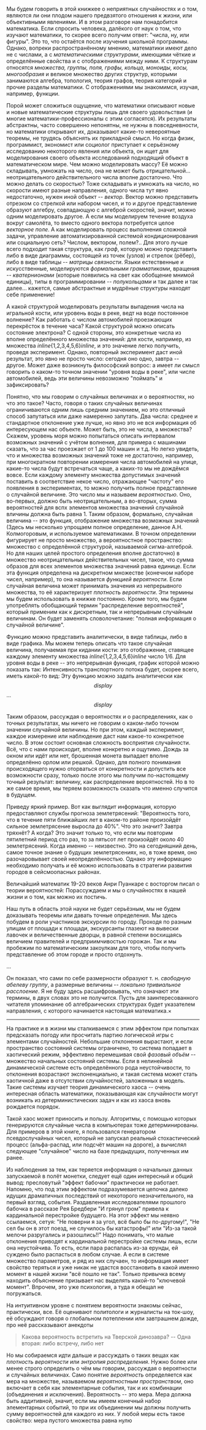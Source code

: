 Мы будем говорить в этой книжкее о неприятных случайностях и о том, являются ли они плодом нашего предвзятого отношения к жизни, или объективными явлениями. И в этом разговоре нам понадобится математика. Если спросить человека, далёкого от наук о том, что изучают математики, то скорее всего получим ответ: "числа, ну, или фигуры". Это то, что остаётся после изучения школьной программы. Однако, вопреки распространённому мнению, математики имеют дело не с числами, а с <i>математическими структурами</i>, имеющими чёткие и определённые свойства и с отображениями между ними. К структурам относятся <i>множества, группы, поля, графы, кольца, моноиды, косы, многообразия</i> и великое множество других структур, которыми занимаются алгебра, топология, теория графов, теория категорий и прочие разделы математики. С отображениями мы знакомимся, изучая, например, функции. 

Порой может сложиться ощущение, что математики описывают новые и новые математические структуры лишь для своего удовольствия (и многие математики-профессионалы с этим согласятся). Их результаты абстрактны, часто совершенно непонятны, не нужны в повседневности, но математики открывают их, доказывают какие-то невероятные теоремы, не трудясь объяснять их прикладной смысл. Но когда физик, программист, экономист или социолог приступает к серьёзному исследованию некоторого явления или объекта, он ищет для моделирования своего объекта исследований подходящий объект в математическом мире. Чем можно моделировать массу? Её можно складывать, умножать на число, она не может быть отрицательной... неотрицательного действительного числа вполне достаточно. Что можно делать со скоростью? Тоже складывать и умножать на число, но скорости имеют разные направления, одного числа тут явно недостаточно, нужен иной объект -- <i>вектор</i>. Вектор можно представить отрезком со стрелкой или набором чисел, и то и другое представление образуют алгебру, совпадающую с алгеброй скоростей, значит, можно одним моделировать другое. А если мы моделируем течение воздуха вокруг самолёта, то вместо одного вектора потребуется целое <i>векторное поле</i>. А как моделировать процесс выполнения сложной задачи, управление автоматизированной системой кондиционирования или социальную сеть? Числом, вектором, полем?.. Для этого лучше всего подходит такая структура, как <i>граф</i>, которую можно представить либо в виде диаграммы, состоящей из точек (узлов) и стрелок (рёбер), либо в виде таблицы -- <i>матрицы связности</i>. Языки естественные и искусственные, моделируются <i>формальными грамматиками</i>, вращения -- <i>кватернионами</i> (которые появились на свет как обобщение мнимой единицы), типы в программировании -- <i>полукольцами</i> и так далее и так далее... кажется, самые абстрактные и мудрёные структуры находят себе применение!

А какой структурой моделировать результаты выпадения числа на игральной кости, или уровень воды в реке, ведт на воде постоянное волнение? Как работать с числом автомобилей проезжающих перекрёсток в течение часа? Какой структурой можно описать состояние электрона? С одной стороны, это конкретные числа из вполне определённого множества значений: для кости, например, из множества $inline$\{1,2,3,4,5,6\}$inline$, и это значение легко получить, проведя эксперимент. Однако, повторный эксперимент даст иной результат, это явно не просто число: сегодня оно одно, завтра -- другое. Может даже возникнуть философский вопрос: а имеет ли смысл говорить о каком-то точном значении "уровня воды в реке", или числе автомобилей, ведь эти величины невозможно "поймать" и зафиксировать? 

Понятно, что мы говорим о случайных величинах и о вероятностях, но что это такое? Часто, говоря о таких случайных величинах ограничиваются одним лишь средним значением, но это отличный способ запутаться или даже намеренно запутать. Два числа: среднее и стандартное отклонение уже лучше, но явно это не вся информация об интересующем нас объекте. Может быть, это не числа, а множества? Скажем, уровень моря можно попытаться описать интервалом возможных значений с учётом волнения, для примера с машинами сказать, что за час проезжает от 1 до 100 машин и т.д. Но легко увидеть, что и множества возможных значений тоже не достаточно, например, при многократном повторении измерения числа автомобилей на улице, какие-то числа будут встречаться чаще, а каких-то мы не дождёмся вовсе. 
Если каждому элементу множества допустимых значений поставить в соответствие некое число, отражающее "частоту" его появления в экспериментах, то можно получить полное представление о случайной величине. Это число мы и называем <i>вероятностью</i>. Оно, во-первых, должно быть неотрицательным, а во-вторых, сумма вероятностей для вспх элементов множества значений случайной вличины должна быть равна 1. Таким образом, формально, случайная величина -- это функция, отображение множества возможных значений (Здесь мы несколько упрощаем полное определение, данное А.Н. Колмогоровым, и используемое математиками. В точном определении фигурирует не просто множество, а вероятностное пространство: множество с определённой структурой, называемой сигма-алгеброй. Но для наших целей простого определения вполне достаточно) в множество неотрицательных действительных чисел, такое, что сумма образов для всех элементов множества значений равна единице. Если эта функция определена на дискретном множестве (конечном наборе чисел, например), то она называется <i>функцией вероятности</i>. Если случайная величина может принимать значения из непрерывного множества, то её характеризует <i>плотность вероятности</i>. Эти термины мы будем использовать в книжке постоянно. Кроме того, мы будем употреблять обобщающий термин "распределение вероятностей", который применим как к дискретным, так и непрерывным случайным величинам. Он будет заменять словолочетание: "полная информация о случайной величине".

Функцию можно представить аналитически, в виде таблицы, либо в виде графика. Мы можем теперь описать что такое случайная величина, получаемая при кидании кости: это отображение, ставящее каждому элементу множества $inline$\{1,2,3,4,5,6\}$inline$ число 1/6. Для уровня воды в реке -- это непрерывная функция, график которой можно показать так: 
Интенсивность транспортного потока будет, скорее всего, иметь какой-то вид: Эту функцию можно задать аналитически как $$display$$...$$display$$ 

Таким образом, рассуждая о вероятностях и о распределениях, как о точных результатах, мы ничего не говорим о каком-либо точном значении случайной величины. Но при этом, каждый эксперимент, каждое измерение или наблюдение даст нам какое-то конкретное число. В этом состоит основная сложность восприятия случайности. Всё, что с нами происходит, вполне конкретно и ощутимо. Дождь за окном или идёт или нет, брошенная монета выпадает вполне определённо орлом или решкой. Однако, для полного понимания происходящего нужно оторваться от конкретности и допустить все возможности сразу, только после этого мы получим по-настоящему точный результат: величину, как распределение вероятностей. Но в то же самое время, мы теряем возможность сказать что именно случится в будущем. 

Приведу яркий пример. Вот как выглядит информация, которую предоставляют службы прогноза землетрясений: "Вероятность того, что в течение пяти ближайших лет в каком-то районе произойдёт сильное землетрясение выросла до 40%". Что это значит? Завтра тряхнёт? А когда? Это значит только то, что если мы повторим пятилетний период сто раз, то за пятьсот лет произойдёт около 40 землетрясений. Когда именно -- неизвестно. Это на сегодняшний день, самое точное знание о будущих землетрясениях, но, в тоже время, оно разочаровывает своей неопределённостью. Однако эту информацию необходимо получать и её можно использовать в стратегии развития городов в сейсмоопасных районах.

Величайший математик 19-20 веков Анри Пуанкаре с восторгом писал о теории вероятностей:
Порассуждаем и мы о случайностях в нашей жизни и о том, как можно их постичь.

Наш путь в область этой науки не будет серьёзным, мы не будем доказывать теоремы или давать точные определения. Мы здесь побудем в роли участников экскурсии по городу. Проходя по разным улицам от площади к площади, экскурсанты глазеют на вывески лавочек и величественные дворцы, в равной степени восхищаясь величием правителей и предприимчивостью горожан. Так и мы пробежим по математическим закоулкам для того, чтобы получить представление об этом городе и просто отдохнуть.

...

Он показал, что сами по себе размерности образуют т. н. <i>свободную абелеву группу</i>, а размерные величины -- <i>локально тривиальное расслоение</i>. Я не буду здесь расшифровывать, что означают эти термины, в двух словах это не получится. Пусть для заинтересованного читателя упоминание об алгебраических структурах будет указателем направления, с которого начинается настоящая математика.×

***

На практике и в жизни мы сталкиваемся с этим эффектом при попытках предсказать погоду или просчитать партию логической игры с элементами случайностей. Небольшие отклонения вырастают, и если пространство состояний системы ограничено, то система попадает в хаотический режим, эффективно перемешивая свой <i>фазовый объём</i> -- множество начальных состояний системы. Если в нелинейной динамической системе есть определённого рода неустойчивости, то отклонения возрастают экспоненциально, и такая система может стать хаотичной даже в отсутствии случайностей, заложенных в модель. Такие системы изучает теория динамического хаоса -- очень интересная область математики, показывающая как случайности могут возникать из детерминистических задач и как из хаоса вновь рождается порядок.

Такой хаос может приносить и пользу. Алгоритмы, с помощью которых генерируются случайные числа в компьютерах тоже детерминированы. Для примеров в этой книге, я пользовался генератором псевдослучайных чисел, который не запускал реальный стохастический процесс (альфа-распад, или подсчёт машин на дороге), а вычислял следующее "случайное" число на базе предыдущих, полученных им ранее.

Из наблюдения за тем, как теряется информация о начальных данных запускаемой в полёт монетки, следует ещё один интересный и общий вывод: пресловутый "эффект бабочки" практически не работает. Напомню, что под этим эффектом подразумевается цепочка далеко идущих драматичных последствий от некоторого незначительного, на первый взгляд, события. Раздавленная исследователями прошлого бабочка в рассказе Рея Бредбери "И грянул гром" привела к кардинальной перестройке будущего. На этот эффект мы неявно ссылаемся, сетуя: "Не поверни я за угол, всё было бы по-другому!", "Не сел бы он в этот поезд, не случилось бы катастрофы!" или "Из-за такой мелочи разругались и разошлись!!" Надо понимать, что малые отклонения приводят к кардинальной перестройке системы лишь, если она неустойчива. То есть, если пара распалась из-за ерунды, ей суждено было распасться в любом случае. А если в системе множество параметров, и ряд из них случаен, то информация имеет свойство теряться и уже никак не удастся восстановить в какой именно момент в нашей жизни "всё пошло не так". Только привычка всему находить объяснение призывает нас выделять какой-то "ключевой момент". Впрочем, это уже психология, а туда я обещал не погружаться.

<spoiler title="Что такое вероятность?">
На интуитивном уровне с понятием вероятности знакомы сейчас, практически, все. Её оценивают политологи и журналисты на ток-шоу, её обсуждают говоря о глобальном потеплении или завтрашнем дожде, про неё рассказывают анекдоты
<blockquote>Какова вероятность встретить на Тверской динозавра? -- Одна вторая: либо встречу, либо нет
</blockquote> 
Но мы собираемся идти дальше и рассуждать о таких вещах как <i>плотность вероятности</i> или <i>энтропия распределения</i>. Нужно более или менее строго определить о чём мы говорим, рассуждая о вероятности и случайных величинах.  
Само понятие <i>вероятность</i> определяется как мера на множестве, называемом <i>вероятностным пространством</i>, оно включает в себя как элементарные события, так и их комбинации (объединения и исключения). Вероятность -- это мера. Мера должна быть аддитивной, значит, если мы имеем конечный набор элементарных событий, то при их объединении мы должны получить сумму вероятностей для каждого из них.
У любой меры есть такое свойство: мера пустого множества равна нулю 
</spoiler>

